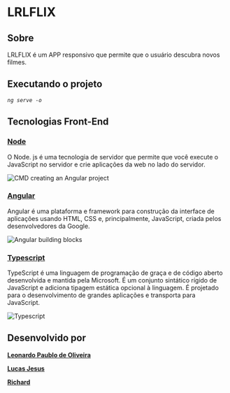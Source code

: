 # LRLFLIX 

## Sobre

LRLFLIX é um APP responsivo que permite que o usuário descubra novos filmes.

## Executando o projeto

<em>
    
    ng serve -o
    
</em>

## Tecnologias Front-End

### [Node](https://nodejs.org/en/)

O Node. js é uma tecnologia de servidor que permite que você execute o JavaScript no servidor e crie aplicações da web no lado do servidor.

![CMD creating an Angular project](https://www.freecodecamp.org/portuguese/news/content/images/2022/04/angular-cli-install.png)

### [Angular](https://angular.io/)

Angular é uma plataforma e framework para construção da interface de aplicações usando HTML, CSS e, principalmente, JavaScript, criada pelos desenvolvedores da Google.

![Angular building blocks](https://algaworks-blog.s3.amazonaws.com/wp-content/uploads/Building-blocks-angular.png)

### [Typescript](https://www.typescriptlang.org/)
TypeScript é uma linguagem de programação de graça e de código aberto desenvolvida e mantida pela Microsoft. É um conjunto sintático rígido de JavaScript e adiciona tipagem estática opcional à linguagem. É projetado para o desenvolvimento de grandes aplicações e transporta para JavaScript.

![Typescript](https://www.impacta.com.br/blog/wp-content/uploads/2021/08/typescript.png)

## Desenvolvido por

**[Leonardo Paublo de Oliveira](https://www.linkedin.com/in/leonardo-paublo/)**

**[Lucas Jesus](https://www.linkedin.com/in/lucassjesus/)**    
    
**[Richard](https://www.linkedin.com/in/leonardo-paublo/)**